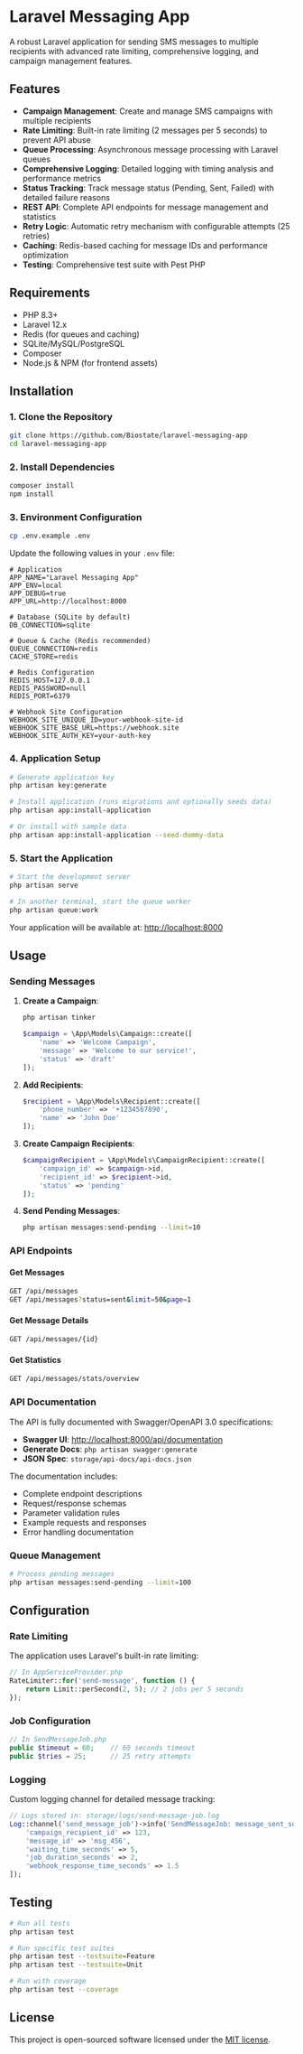 # Laravel Messaging App

A robust Laravel application for sending SMS messages to multiple recipients with advanced rate limiting, comprehensive logging, and campaign management features.

## Features

- **Campaign Management**: Create and manage SMS campaigns with multiple recipients
- **Rate Limiting**: Built-in rate limiting (2 messages per 5 seconds) to prevent API abuse
- **Queue Processing**: Asynchronous message processing with Laravel queues
- **Comprehensive Logging**: Detailed logging with timing analysis and performance metrics
- **Status Tracking**: Track message status (Pending, Sent, Failed) with detailed failure reasons
- **REST API**: Complete API endpoints for message management and statistics
- **Retry Logic**: Automatic retry mechanism with configurable attempts (25 retries)
- **Caching**: Redis-based caching for message IDs and performance optimization
- **Testing**: Comprehensive test suite with Pest PHP

## Requirements

- PHP 8.3+
- Laravel 12.x
- Redis (for queues and caching)
- SQLite/MySQL/PostgreSQL
- Composer
- Node.js & NPM (for frontend assets)

## Installation

### 1. Clone the Repository

```bash
git clone https://github.com/Biostate/laravel-messaging-app
cd laravel-messaging-app
```

### 2. Install Dependencies

```bash
composer install
npm install
```

### 3. Environment Configuration

```bash
cp .env.example .env
```

Update the following values in your `.env` file:

```env
# Application
APP_NAME="Laravel Messaging App"
APP_ENV=local
APP_DEBUG=true
APP_URL=http://localhost:8000

# Database (SQLite by default)
DB_CONNECTION=sqlite

# Queue & Cache (Redis recommended)
QUEUE_CONNECTION=redis
CACHE_STORE=redis

# Redis Configuration
REDIS_HOST=127.0.0.1
REDIS_PASSWORD=null
REDIS_PORT=6379

# Webhook Site Configuration
WEBHOOK_SITE_UNIQUE_ID=your-webhook-site-id
WEBHOOK_SITE_BASE_URL=https://webhook.site
WEBHOOK_SITE_AUTH_KEY=your-auth-key
```

### 4. Application Setup

```bash
# Generate application key
php artisan key:generate

# Install application (runs migrations and optionally seeds data)
php artisan app:install-application

# Or install with sample data
php artisan app:install-application --seed-dummy-data
```

### 5. Start the Application

```bash
# Start the development server
php artisan serve

# In another terminal, start the queue worker
php artisan queue:work
```

Your application will be available at: [http://localhost:8000](http://localhost:8000)

## Usage

### Sending Messages

1. **Create a Campaign**:
   ```bash
   php artisan tinker
   ```
   ```php
   $campaign = \App\Models\Campaign::create([
       'name' => 'Welcome Campaign',
       'message' => 'Welcome to our service!',
       'status' => 'draft'
   ]);
   ```

2. **Add Recipients**:
   ```php
   $recipient = \App\Models\Recipient::create([
       'phone_number' => '+1234567890',
       'name' => 'John Doe'
   ]);
   ```

3. **Create Campaign Recipients**:
   ```php
   $campaignRecipient = \App\Models\CampaignRecipient::create([
       'campaign_id' => $campaign->id,
       'recipient_id' => $recipient->id,
       'status' => 'pending'
   ]);
   ```

4. **Send Pending Messages**:
   ```bash
   php artisan messages:send-pending --limit=10
   ```

### API Endpoints

#### Get Messages
```bash
GET /api/messages
GET /api/messages?status=sent&limit=50&page=1
```

#### Get Message Details
```bash
GET /api/messages/{id}
```

#### Get Statistics
```bash
GET /api/messages/stats/overview
```

### API Documentation

The API is fully documented with Swagger/OpenAPI 3.0 specifications:

- **Swagger UI**: [http://localhost:8000/api/documentation](http://localhost:8000/api/documentation)
- **Generate Docs**: `php artisan swagger:generate`
- **JSON Spec**: `storage/api-docs/api-docs.json`

The documentation includes:
- Complete endpoint descriptions
- Request/response schemas
- Parameter validation rules
- Example requests and responses
- Error handling documentation

### Queue Management

```bash
# Process pending messages
php artisan messages:send-pending --limit=100
```

## Configuration

### Rate Limiting

The application uses Laravel's built-in rate limiting:

```php
// In AppServiceProvider.php
RateLimiter::for('send-message', function () {
    return Limit::perSecond(2, 5); // 2 jobs per 5 seconds
});
```

### Job Configuration

```php
// In SendMessageJob.php
public $timeout = 60;    // 60 seconds timeout
public $tries = 25;      // 25 retry attempts
```

### Logging

Custom logging channel for detailed message tracking:

```php
// Logs stored in: storage/logs/send-message-job.log
Log::channel('send_message_job')->info('SendMessageJob: message_sent_successfully', [
    'campaign_recipient_id' => 123,
    'message_id' => 'msg_456',
    'waiting_time_seconds' => 5,
    'job_duration_seconds' => 2,
    'webhook_response_time_seconds' => 1.5
]);
```

## Testing

```bash
# Run all tests
php artisan test

# Run specific test suites
php artisan test --testsuite=Feature
php artisan test --testsuite=Unit

# Run with coverage
php artisan test --coverage
```

## License

This project is open-sourced software licensed under the [MIT license](https://opensource.org/licenses/MIT).
